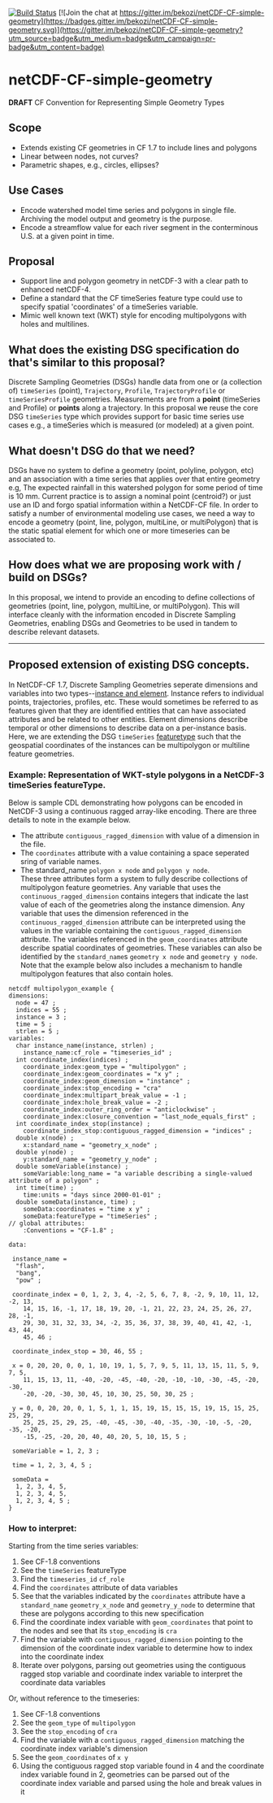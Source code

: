 [![Build Status](https://travis-ci.org/bekozi/netCDF-CF-simple-geometry.svg?branch=master)](https://travis-ci.org/bekozi/netCDF-CF-simple-geometry)
[![Join the chat at https://gitter.im/bekozi/netCDF-CF-simple-geometry](https://badges.gitter.im/bekozi/netCDF-CF-simple-geometry.svg)](https://gitter.im/bekozi/netCDF-CF-simple-geometry?utm_source=badge&utm_medium=badge&utm_campaign=pr-badge&utm_content=badge)

# netCDF-CF-simple-geometry

**DRAFT** CF Convention for Representing Simple Geometry Types

## Scope

* Extends existing CF geometries in CF 1.7 to include lines and polygons
* Linear between nodes, not curves?
* Parametric shapes, e.g., circles, ellipses?

## Use Cases

* Encode watershed model time series and polygons in single file. Archiving the model output and geometry is the purpose.
* Encode a streamflow value for each river segment in the conterminous U.S. at a given point in time.

## Proposal

* Support line and polygon geometry in netCDF-3 with a clear path to enhanced netCDF-4. 
* Define a standard that the CF timeSeries feature type could use to specify spatial 'coordinates' of a timeSeries variable.
* Mimic well known text (WKT) style for encoding multipolygons with holes and multilines.

## What does the existing DSG specification do that's similar to this proposal? 
Discrete Sampling Geometries (DSGs) handle data from one or (a collection of) `timeSeries` (point), `Trajectory`, `Profile`, `TrajectoryProfile` or `timeSeriesProfile` geometries. Measurements are from a **point** (timeSeries and Profile) or **points** along a trajectory. In this proposal we reuse the core DSG `timeSeries` type which provides support for basic time series use cases e.g., a timeSeries which is measured (or modeled) at a given point.

## What doesn't DSG do that we need? 
DSGs have no system to define a geometry (point, polyline, polygon, etc) and an association with a time series that applies over that entire geometry e.g, The expected rainfall in this watershed polygon for some period of time is 10 mm. Current practice is to assign a nominal point (centroid?) or just use an ID and forgo spatial information within a NetCDF-CF file. In order to satisfy a number of environmental modeling use cases, we need a way to encode a geometry (point, line, polygon, multiLine, or multiPolygon) that is the static spatial element for which one or more timeseries can be associated to.

## How does what we are proposing work with / build on DSGs?
In this proposal, we intend to provide an encoding to define collections of geometries (point, line, polygon, multiLine, or multiPolygon). This will interface cleanly with the information encoded in Discrete Sampling Geometries, enabling DSGs and Geometries to be used in tandem to describe relevant datasets.

---

## Proposed extension of existing DSG concepts.

In NetCDF-CF 1.7, Discrete Sampling Geometries seperate dimensions and variables into two types--[instance and element](http://cfconventions.org/cf-conventions/cf-conventions.html#_collections_instances_and_elements). Instance refers to individual points, trajectories, profiles, etc. These would sometimes be referred to as features given that they are identified entities that can have associated attributes and be related to other entities. Element dimensions describe temporal or other dimensions to describe data on a per-instance basis. Here, we are extending the DSG `timeSeries` [featuretype](http://cfconventions.org/cf-conventions/cf-conventions.html#_features_and_feature_types) such that the geospatial coordinates of the instances can be multipolygon or multiline feature geometries.

### Example: Representation of WKT-style polygons in a NetCDF-3 timeSeries featureType.

Below is sample CDL demonstrating how polygons can be encoded in NetCDF-3 using a continuous ragged array-like encoding. There are three details to note in the example below.  
- The attribute `contiguous_ragged_dimension` with value of a dimension in the file.  
- The `coordinates` attribute with a value containing a space seperated sring of variable names.
- The standard\_name `polygon x node` and `polygon y node`.  
These three attributes form a system to fully describe collections of multipolygon feature geometries. Any variable that uses the `continuous_ragged_dimension` contains integers that indicate the last value of each of the geometries along the instance dimension. Any variable that uses the dimension referenced in the `continuous_ragged_dimension` attribute can be interpreted using the values in the variable containing the `contiguous_ragged_dimension` attribute. The variables referenced in the `geom_coordinates` attribute describe spatial coordinates of geometries. These variables can also be identified by the `standard_name`s `geometry x node` and `geometry y node`. Note that the example below also includes a mechanism to handle multipolygon features that also contain holes.

```
netcdf multipolygon_example {
dimensions:
  node = 47 ;
  indices = 55 ;
  instance = 3 ;
  time = 5 ;
  strlen = 5 ;
variables:
  char instance_name(instance, strlen) ;
    instance_name:cf_role = "timeseries_id" ;
  int coordinate_index(indices) ;
    coordinate_index:geom_type = "multipolygon" ;
    coordinate_index:geom_coordinates = "x y" ;
    coordinate_index:geom_dimension = "instance" ;
    coordinate_index:stop_encoding = "cra"
    coordinate_index:multipart_break_value = -1 ;
    coordinate_index:hole_break_value = -2 ;
    coordinate_index:outer_ring_order = "anticlockwise" ;
    coordinate_index:closure_convention = "last_node_equals_first" ;
  int coordinate_index_stop(instance) ;
    coordinate_index_stop:contiguous_ragged_dimension = "indices" ;
  double x(node) ;
    x:standard_name = "geometry_x_node" ;
  double y(node) ;
    y:standard_name = "geometry_y_node" ;
  double someVariable(instance) ;
    someVariable:long_name = "a variable describing a single-valued attribute of a polygon" ;
  int time(time) ;
    time:units = "days since 2000-01-01" ;
  double someData(instance, time) ;
    someData:coordinates = "time x y" ;
    someData:featureType = "timeSeries" ;
// global attributes:
    :Conventions = "CF-1.8" ;
    
data:

 instance_name =
  "flash",
  "bang",
  "pow" ;

 coordinate_index = 0, 1, 2, 3, 4, -2, 5, 6, 7, 8, -2, 9, 10, 11, 12, -2, 13, 
    14, 15, 16, -1, 17, 18, 19, 20, -1, 21, 22, 23, 24, 25, 26, 27, 28, -1, 
    29, 30, 31, 32, 33, 34, -2, 35, 36, 37, 38, 39, 40, 41, 42, -1, 43, 44, 
    45, 46 ;

 coordinate_index_stop = 30, 46, 55 ;

 x = 0, 20, 20, 0, 0, 1, 10, 19, 1, 5, 7, 9, 5, 11, 13, 15, 11, 5, 9, 7, 5, 
    11, 15, 13, 11, -40, -20, -45, -40, -20, -10, -10, -30, -45, -20, -30, 
    -20, -20, -30, 30, 45, 10, 30, 25, 50, 30, 25 ;

 y = 0, 0, 20, 20, 0, 1, 5, 1, 1, 15, 19, 15, 15, 15, 19, 15, 15, 25, 25, 29, 
    25, 25, 25, 29, 25, -40, -45, -30, -40, -35, -30, -10, -5, -20, -35, -20, 
    -15, -25, -20, 20, 40, 40, 20, 5, 10, 15, 5 ;

 someVariable = 1, 2, 3 ;

 time = 1, 2, 3, 4, 5 ;

 someData =
  1, 2, 3, 4, 5,
  1, 2, 3, 4, 5,
  1, 2, 3, 4, 5 ;
}
```

### How to interpret:
 
Starting from the time series variables:

1) See CF-1.8 conventions  
2) See the `timeSeries` featureType  
3) Find the `timeseries_id` `cf_role`  
4) Find the `coordinates` attribute of data variables
5) See that the variables indicated by the `coordinates` attribute have a `standard_name` `geometry_x_node` and `geometry_y_node` to determine that these are polygons according to this new specification 
6) Find the coordinate index variable with `geom_coordinates` that point to the nodes and see that its `stop_encoding` is `cra`
7) Find the variable with `contiguous_ragged_dimension` pointing to the dimension of the coordinate index variable to determine how to index into the coordinate index
8) Iterate over polygons, parsing out geometries using the contiguous ragged stop variable and coordinate index variable to interpret the coordinate data variables

Or, without reference to the timeseries:

1) See CF-1.8 conventions  
2) See the `geom_type` of `multipolygon`  
3) See the `stop_encoding` of `cra`  
4) Find the variable with a `contiguous_ragged_dimension` matching the coordinate index variable's dimension
5) See the `geom_coordinates` of `x y`  
6) Using the contiguous ragged stop variable found in 4 and the coordinate index variable found in 2, geometries can be parsed out of the coordinate index variable and parsed using the hole and break values in it
